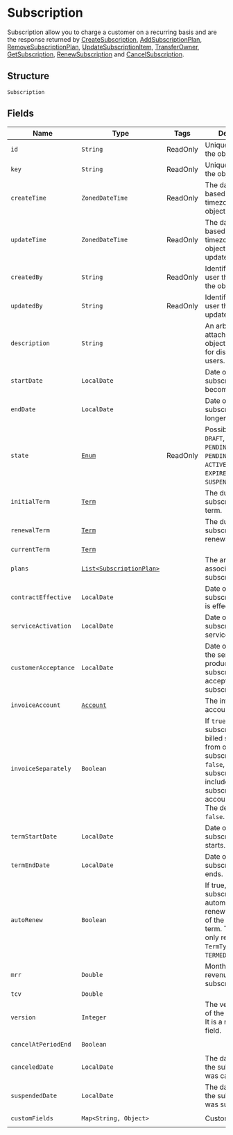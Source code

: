 
# Subscription


Subscription allow you to charge a customer on a recurring basis and are the response returned by [CreateSubscription](/doc/subscription-api.md#create-subscription), [AddSubscriptionPlan](/doc/subscription-api.md#add-subscription-plan), [RemoveSubscriptionPlan](/doc/subscription-api.md#remove-subscription-plan), [UpdateSubscriptionItem](/doc/subscription-api.md#update-subscription-item), [TransferOwner](/doc/subscription-api.md#transfer-owner), [GetSubscription](/doc/subscription-api.md#get-subscription), [RenewSubscription](/doc/subscription-api.md#renew-subscription) and [CancelSubscription](/doc/subscription-api.md#cancel-subscription).

## Structure

`Subscription`

## Fields

| Name | Type | Tags | Description | Getter |
|  --- | --- | --- | --- | --- |
| `id` | `String` | ReadOnly | Unique identifier for the object. | `String getId()` |
| `key` | `String` | ReadOnly | Unique identifier for the object. | `String getKey()` |
| `createTime` | `ZonedDateTime` | ReadOnly | The date and time, based on the tenant timezone, the object was created. | `ZonedDateTime getCreateTime()` |
| `updateTime` | `ZonedDateTime` | ReadOnly | The date and time, based on the tenant timezone, the object was last updated. | `ZonedDateTime getUpdateTime()` |
| `createdBy` | `String` | ReadOnly | Identifier of the user that created the object. | `String getCreatedBy()` |
| `updatedBy` | `String` | ReadOnly | Identifier of the user that last updated the object. | `String getUpdatedBy()` || `account` | [`Account`](/doc/models/account.md) |  | The subscriber account. | `String getAccount()` |
| `description` | `String` |  | An arbitrary string attached to the object. Often useful for displaying to users. | `String getDescription()` |
| `startDate` | `LocalDate` |  | Date on which the subscription becomes active. | `LocalDate getStartDate()` |
| `endDate` | `LocalDate` |  | Date on which the subscription is no longer active. | `LocalDate getEndDate()` |
| `state` | [`Enum`](/doc/models/subscription-status.md) | ReadOnly | Possible values are `DRAFT`, `PENDING_ACTIVATION`, `PENDING_ACCEPTANCE`, `ACTIVE`, `INACTIVE`, `EXPIRED`, `CANCELED`, `SUSPENDED`. | `String getState()` |
| `initialTerm` | [`Term`](/doc/models/term.md) |  | The duration of the subscription's initial term. | `Term getInitialTerm()` |
| `renewalTerm` | [`Term`](/doc/models/term.md) |  | The duration of the subscription's renewal term. | `Term getRenewalTerm()` |
| `currentTerm` | [`Term`](/doc/models/term.md) |  |  | `Term getCurrentTerm()` |
| `plans` | [`List<SubscriptionPlan>`](/doc/models/subscription-plan.md) |  | The array of plans associated with this subscription. | `List<SubscriptionPlan> getPlans()` |
| `contractEffective` | `LocalDate` |  | Date on which the subscriber contract is effective. | `LocalDate getContractEffective()` |
| `serviceActivation` | `LocalDate` |  | Date on which the subscribed-to service is activated. | `LocalDate getServiceActivation()` |
| `customerAcceptance` | `LocalDate` |  | Date on which all the services or products in the subscription are accepted by the subscriber. | `LocalDate getCustomerAcceptance()` |
| `invoiceAccount` | [`Account`](/doc/models/account.md) |  | The invoice owner account. | `Account getInvoiceAccount()` |
| `invoiceSeparately` | `Boolean` |  | If `true`, the subscription is billed separately from other subscriptions. If `false`, the subscription is included with other subscriptions in the account invoice. The default is `false`. | `Boolean getInvoiceSeparately()` |
| `termStartDate` | `LocalDate` |  | Date on which the subscription term starts. | `LocalDate getTermStartDate()` |
| `termEndDate` | `LocalDate` |  | Date on which the subscription term ends. | `LocalDate getTermEndDate()` |
| `autoRenew` | `Boolean` |  | If true, this subscription automatically renews at the end of the subscription term. This field is only required if the <code>TermType</code> field is <code>TERMED</code>. | `Boolean getAutoRenew()` |
| `mrr` | `Double` |  | Monthly recurring revenue of the subscription. | `Double getMrr()` |
| `tcv` | `Double` |  |  | `Double getTcv()` |
| `version` | `Integer` |  | The version number of the subscription. It is a read-only field. | `Integer getVersion()` |
| `cancelAtPeriodEnd` | `Boolean` |  |  | `Boolean getCancelAtPeriodEnd()` |
| `canceledDate` | `LocalDate` |  | The date on which the subscription was canceled. | `LocalDate getCanceledDate()` |
| `suspendedDate` | `LocalDate` |  | The date on which the subscription was suspended. | `LocalDate getSuspendedDate()` |
| `customFields` | `Map<String, Object>` |  | Custom fields. | `Map<String, Object> getCustomFields()`|
